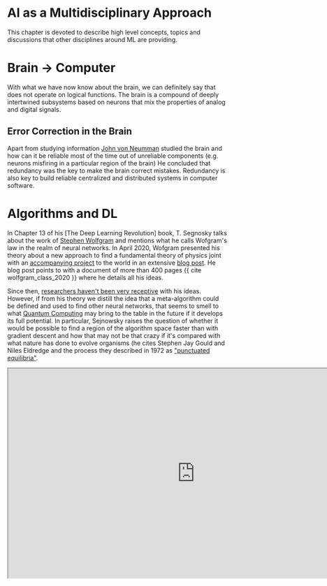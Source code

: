 # AI as a Multidisciplinary Approach

This chapter is devoted to describe high level concepts, topics and discussions that other disciplines around ML are
providing.

# Brain -> Computer

With what we have now know about the brain, we can definitely say that does not operate on logical functions.
The brain is a compound of deeply intertwined subsystems based on neurons that mix the properties of analog and digital 
signals.

## Error Correction in the Brain

Apart from studying information [John von Neumman](people.md#John_von_Neumann) studied the brain and how can it be reliable
most of the time out of unreliable components (e.g. neurons misfiring in a particular region of the brain) He concluded
that redundancy was the key to make the brain correct mistakes. Redundancy is also key to build reliable centralized and distributed systems in computer 
software. 

# Algorithms and DL

In Chapter 13 of his [The Deep Learning Revolution] book, T. Segnosky talks about the work of [Stephen Wolfgram](people.md#Stephen_Wolfgram) 
and mentions what he calls Wofgram's law in the realm of neural networks. In April 2020, Wofgram presented his theory about
a new approach to find a fundamental theory of physics joint with an [accompanying project](https://www.wolframphysics.org/) 
to the world in an extensive [blog post](https://writings.stephenwolfram.com/2020/04/finally-we-may-have-a-path-to-the-fundamental-theory-of-physics-and-its-beautiful/).
He blog post points to with a document of more than 400 pages {{ cite wolfgram_class_2020 }} where he details all his ideas.

Since then, [researchers haven't been very receptive](https://www.scientificamerican.com/article/physicists-criticize-stephen-wolframs-theory-of-everything/#:~:text=Stephen%20Wolfram%20blames%20himself%20for%20not%20changing%20the%20face%20of%20physics%20sooner.&text=At%20its%20heart%2C%20Wolfram's%20new,resemble%20lines%20of%20computer%20code.) 
with his ideas. However, if from his theory we distill the idea that a meta-algorithm could be defined and used
to find other neural networks, that seems to smell to what [Quantum Computing](https://francisco-perez-sorrosal.github.io/qc-resources/)
may bring to the table in the future if it develops its full potential. In particular, Sejnowsky raises the question of
 whether it would be possible to find a region of the algorithm space faster than with gradient descent and how that
 may not be that crazy if it's compared with what nature has done to evolve organisms (he cites Stephen Jay Gould and Niles
Eldredge and the process they described in 1972 as ["punctuated equilibria"](https://en.wikipedia.org/wiki/Punctuated_equilibrium).

<iframe width='853' height='480' src='https://en.wikipedia.org/wiki/Punctuated_equilibrium#/media/File:Fossils_in_Evolutionary_Biology.png' frameborder='3' allowfullscreen>Example of Punctuated Equilibrium in Fossils</iframe>

